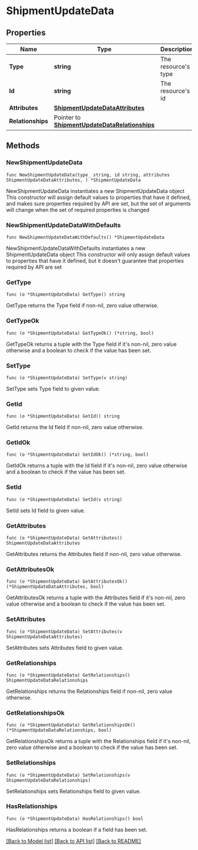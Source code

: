 # ShipmentUpdateData

## Properties

Name | Type | Description | Notes
------------ | ------------- | ------------- | -------------
**Type** | **string** | The resource&#39;s type | [default to "shipments"]
**Id** | **string** | The resource&#39;s id | 
**Attributes** | [**ShipmentUpdateDataAttributes**](ShipmentUpdateDataAttributes.md) |  | 
**Relationships** | Pointer to [**ShipmentUpdateDataRelationships**](ShipmentUpdateDataRelationships.md) |  | [optional] 

## Methods

### NewShipmentUpdateData

`func NewShipmentUpdateData(type_ string, id string, attributes ShipmentUpdateDataAttributes, ) *ShipmentUpdateData`

NewShipmentUpdateData instantiates a new ShipmentUpdateData object
This constructor will assign default values to properties that have it defined,
and makes sure properties required by API are set, but the set of arguments
will change when the set of required properties is changed

### NewShipmentUpdateDataWithDefaults

`func NewShipmentUpdateDataWithDefaults() *ShipmentUpdateData`

NewShipmentUpdateDataWithDefaults instantiates a new ShipmentUpdateData object
This constructor will only assign default values to properties that have it defined,
but it doesn't guarantee that properties required by API are set

### GetType

`func (o *ShipmentUpdateData) GetType() string`

GetType returns the Type field if non-nil, zero value otherwise.

### GetTypeOk

`func (o *ShipmentUpdateData) GetTypeOk() (*string, bool)`

GetTypeOk returns a tuple with the Type field if it's non-nil, zero value otherwise
and a boolean to check if the value has been set.

### SetType

`func (o *ShipmentUpdateData) SetType(v string)`

SetType sets Type field to given value.


### GetId

`func (o *ShipmentUpdateData) GetId() string`

GetId returns the Id field if non-nil, zero value otherwise.

### GetIdOk

`func (o *ShipmentUpdateData) GetIdOk() (*string, bool)`

GetIdOk returns a tuple with the Id field if it's non-nil, zero value otherwise
and a boolean to check if the value has been set.

### SetId

`func (o *ShipmentUpdateData) SetId(v string)`

SetId sets Id field to given value.


### GetAttributes

`func (o *ShipmentUpdateData) GetAttributes() ShipmentUpdateDataAttributes`

GetAttributes returns the Attributes field if non-nil, zero value otherwise.

### GetAttributesOk

`func (o *ShipmentUpdateData) GetAttributesOk() (*ShipmentUpdateDataAttributes, bool)`

GetAttributesOk returns a tuple with the Attributes field if it's non-nil, zero value otherwise
and a boolean to check if the value has been set.

### SetAttributes

`func (o *ShipmentUpdateData) SetAttributes(v ShipmentUpdateDataAttributes)`

SetAttributes sets Attributes field to given value.


### GetRelationships

`func (o *ShipmentUpdateData) GetRelationships() ShipmentUpdateDataRelationships`

GetRelationships returns the Relationships field if non-nil, zero value otherwise.

### GetRelationshipsOk

`func (o *ShipmentUpdateData) GetRelationshipsOk() (*ShipmentUpdateDataRelationships, bool)`

GetRelationshipsOk returns a tuple with the Relationships field if it's non-nil, zero value otherwise
and a boolean to check if the value has been set.

### SetRelationships

`func (o *ShipmentUpdateData) SetRelationships(v ShipmentUpdateDataRelationships)`

SetRelationships sets Relationships field to given value.

### HasRelationships

`func (o *ShipmentUpdateData) HasRelationships() bool`

HasRelationships returns a boolean if a field has been set.


[[Back to Model list]](../README.md#documentation-for-models) [[Back to API list]](../README.md#documentation-for-api-endpoints) [[Back to README]](../README.md)


